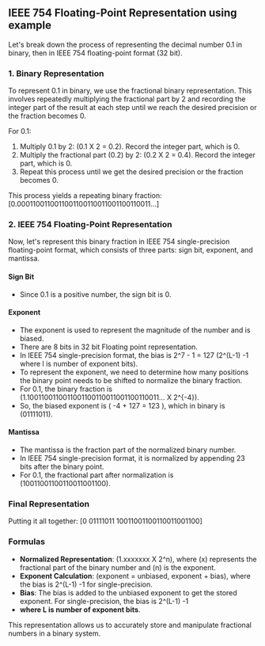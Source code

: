 ## IEEE 754 Floating-Point Representation using example

Let's break down the process of representing the decimal number 0.1 in binary, then in IEEE 754 floating-point format (32 bit).

### 1. Binary Representation

To represent 0.1 in binary, we use the fractional binary representation. This involves repeatedly multiplying the fractional part by 2 and recording the integer part of the result at each step until we reach the desired precision or the fraction becomes 0.

For 0.1:

1. Multiply 0.1 by 2: (0.1 X 2 = 0.2). Record the integer part, which is 0.
2. Multiply the fractional part (0.2) by 2: (0.2 X 2 = 0.4). Record the integer part, which is 0.
3. Repeat this process until we get the desired precision or the fraction becomes 0.

This process yields a repeating binary fraction:
[0.0001100110011001100110011001100110011...]

### 2. IEEE 754 Floating-Point Representation

Now, let's represent this binary fraction in IEEE 754 single-precision floating-point format, which consists of three parts: sign bit, exponent, and mantissa.

#### Sign Bit

- Since 0.1 is a positive number, the sign bit is 0.

#### Exponent

- The exponent is used to represent the magnitude of the number and is biased.
- There are 8 bits in 32 bit Floating point representation.
- In IEEE 754 single-precision format, the bias is 2^7 - 1 = 127 (2^(L-1) -1 where l is number of exponent bits).
- To represent the exponent, we need to determine how many positions the binary point needs to be shifted to normalize the binary fraction.
- For 0.1, the binary fraction is (1.1001100110011001100110011001100110011... X 2^{-4}).
- So, the biased exponent is ( -4 + 127 = 123 ), which in binary is (01111011).

#### Mantissa

- The mantissa is the fraction part of the normalized binary number.
- In IEEE 754 single-precision format, it is normalized by appending 23 bits after the binary point.
- For 0.1, the fractional part after normalization is (10011001100110011001100).

### Final Representation

Putting it all together:
[0 01111011 10011001100110011001100]

### Formulas

- **Normalized Representation**: (1.xxxxxxx X 2^n), where (x) represents the fractional part of the binary number and (n) is the exponent.
- **Exponent Calculation**: (exponent = unbiased, exponent + bias), where the bias is 2^(L-1) -1 for single-precision.
- **Bias**: The bias is added to the unbiased exponent to get the stored exponent. For single-precision, the bias is 2^(L-1) -1
- **where L is number of exponent bits**.

This representation allows us to accurately store and manipulate fractional numbers in a binary system.
